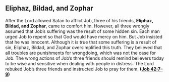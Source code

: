 
## Eliphaz, Bildad, and Zophar

After the Lord allowed Satan to afflict Job, three of his friends, **Eliphaz, Bildad, and Zophar**, came to comfort him. However, all three wrongly assumed that Job’s suffering was the result of some hidden sin. Each man urged Job to repent so that God would have mercy on him. But Job insisted that he was innocent. Although it is true that some suffering is a result of sin, Eliphaz, Bildad, and Zophar oversimplified this truth. They believed that all troubles are punishments for wrongdoing, which was not the case for Job. The wrong actions of Job’s three friends should remind believers today to be wise and sensitive when dealing with people in distress. The Lord rebuked Job’s three friends and instructed Job to pray for them. **([Job 42:7–9](https://www.esv.org/Job+42%3A7%E2%80%939/))**

